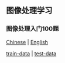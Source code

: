 ## 图像处理学习
### 图像处理入门100题
[Chinese](https://github.com/gzr2017/ImageProcessing100Wen/tree/master) | [English](https://github.com/KuKuXia/Image_Processing_100_Questions)

[train-data](./dataset/train/) | [test-data](./dataset/test/)